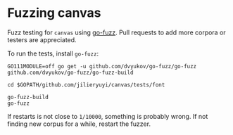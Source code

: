 # Fuzzing canvas

Fuzz testing for `canvas` using [go-fuzz](https://github.com/dvyukov/go-fuzz). Pull requests to add more corpora or testers are appreciated.

To run the tests, install `go-fuzz`:

```
GO111MODULE=off go get -u github.com/dvyukov/go-fuzz/go-fuzz github.com/dvyukov/go-fuzz/go-fuzz-build

cd $GOPATH/github.com/jilieryuyi/canvas/tests/font

go-fuzz-build
go-fuzz
```

If restarts is not close to `1/10000`, something is probably wrong. If not finding new corpus for a while, restart the fuzzer.
